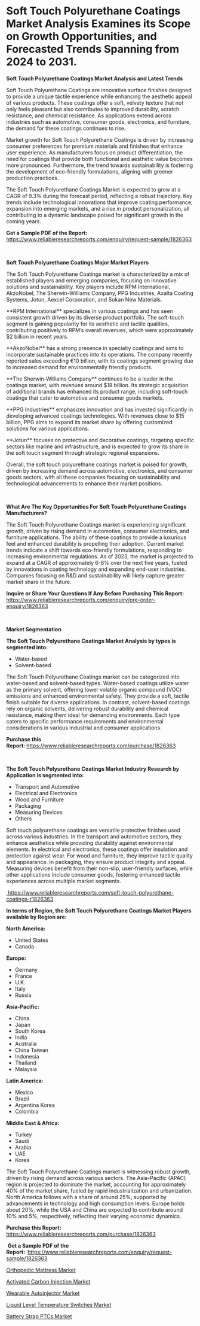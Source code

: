 <p><h1>Soft Touch Polyurethane Coatings Market Analysis Examines its Scope on Growth Opportunities, and Forecasted Trends Spanning from 2024 to 2031.</h1></p><p><strong>Soft Touch Polyurethane Coatings Market Analysis and Latest Trends</strong></p>
<p><p>Soft Touch Polyurethane Coatings are innovative surface finishes designed to provide a unique tactile experience while enhancing the aesthetic appeal of various products. These coatings offer a soft, velvety texture that not only feels pleasant but also contributes to improved durability, scratch resistance, and chemical resistance. As applications extend across industries such as automotive, consumer goods, electronics, and furniture, the demand for these coatings continues to rise.</p><p>Market growth for Soft Touch Polyurethane Coatings is driven by increasing consumer preferences for premium materials and finishes that enhance user experience. As manufacturers focus on product differentiation, the need for coatings that provide both functional and aesthetic value becomes more pronounced. Furthermore, the trend towards sustainability is fostering the development of eco-friendly formulations, aligning with greener production practices.</p><p>The Soft Touch Polyurethane Coatings Market is expected to grow at a CAGR of 9.3% during the forecast period, reflecting a robust trajectory. Key trends include technological innovations that improve coating performance, expansion into emerging markets, and a rise in product personalization, all contributing to a dynamic landscape poised for significant growth in the coming years.</p></p>
<p><strong>Get a Sample PDF of the Report:&nbsp;</strong> <a href="https://www.reliableresearchreports.com/enquiry/request-sample/1826363?utm_campaign=28&utm_medium=2&utm_source=Github&utm_content=ia&utm_term=10112024&utm_id=soft-touch-polyurethane-coatings">https://www.reliableresearchreports.com/enquiry/request-sample/1826363</a></p>
<p>&nbsp;</p>
<p><strong>Soft Touch Polyurethane Coatings Major Market Players</strong></p>
<p><p>The Soft Touch Polyurethane Coatings market is characterized by a mix of established players and emerging companies, focusing on innovative solutions and sustainability. Key players include RPM International, AkzoNobel, The Sherwin-Williams Company, PPG Industries, Axalta Coating Systems, Jotun, Aexcel Corporation, and Sokan New Materials.</p><p>**RPM International** specializes in various coatings and has seen consistent growth driven by its diverse product portfolio. The soft-touch segment is gaining popularity for its aesthetic and tactile qualities, contributing positively to RPM’s overall revenues, which were approximately $2 billion in recent years.</p><p>**AkzoNobel** has a strong presence in specialty coatings and aims to incorporate sustainable practices into its operations. The company recently reported sales exceeding €10 billion, with its coatings segment growing due to increased demand for environmentally friendly products.</p><p>**The Sherwin-Williams Company** continues to be a leader in the coatings market, with revenues around $18 billion. Its strategic acquisition of additional brands has enhanced its product range, including soft-touch coatings that cater to automotive and consumer goods markets.</p><p>**PPG Industries** emphasizes innovation and has invested significantly in developing advanced coatings technologies. With revenues close to $15 billion, PPG aims to expand its market share by offering customized solutions for various applications.</p><p>**Jotun** focuses on protective and decorative coatings, targeting specific sectors like marine and infrastructure, and is expected to grow its share in the soft touch segment through strategic regional expansions.</p><p>Overall, the soft touch polyurethane coatings market is poised for growth, driven by increasing demand across automotive, electronics, and consumer goods sectors, with all these companies focusing on sustainability and technological advancements to enhance their market positions.</p></p>
<p>&nbsp;</p>
<p><strong>What Are The Key Opportunities For Soft Touch Polyurethane Coatings Manufacturers?</strong></p>
<p><p>The Soft Touch Polyurethane Coatings market is experiencing significant growth, driven by rising demand in automotive, consumer electronics, and furniture applications. The ability of these coatings to provide a luxurious feel and enhanced durability is propelling their adoption. Current market trends indicate a shift towards eco-friendly formulations, responding to increasing environmental regulations. As of 2023, the market is projected to expand at a CAGR of approximately 6-8% over the next five years, fueled by innovations in coating technology and expanding end-user industries. Companies focusing on R&D and sustainability will likely capture greater market share in the future.</p></p>
<p><strong>Inquire or Share Your Questions If Any Before Purchasing This Report:</strong> <a href="https://www.reliableresearchreports.com/enquiry/pre-order-enquiry/1826363?utm_campaign=28&utm_medium=2&utm_source=Github&utm_content=ia&utm_term=10112024&utm_id=soft-touch-polyurethane-coatings">https://www.reliableresearchreports.com/enquiry/pre-order-enquiry/1826363</a></p>
<p>&nbsp;</p>
<p><strong>Market Segmentation</strong></p>
<p><strong>The Soft Touch Polyurethane Coatings Market Analysis by types is segmented into:</strong></p>
<p><ul><li>Water-based</li><li>Solvent-based</li></ul></p>
<p><p>The Soft Touch Polyurethane Coatings market can be categorized into water-based and solvent-based types. Water-based coatings utilize water as the primary solvent, offering lower volatile organic compound (VOC) emissions and enhanced environmental safety. They provide a soft, tactile finish suitable for diverse applications. In contrast, solvent-based coatings rely on organic solvents, delivering robust durability and chemical resistance, making them ideal for demanding environments. Each type caters to specific performance requirements and environmental considerations in various industrial and consumer applications.</p></p>
<p><strong>Purchase this Report:&nbsp;</strong><a href="https://www.reliableresearchreports.com/purchase/1826363?utm_campaign=28&utm_medium=2&utm_source=Github&utm_content=ia&utm_term=10112024&utm_id=soft-touch-polyurethane-coatings">https://www.reliableresearchreports.com/purchase/1826363</a></p>
<p>&nbsp;</p>
<p><strong>The Soft Touch Polyurethane Coatings Market Industry Research by Application is segmented into:</strong></p>
<p><ul><li>Transport and Automotive</li><li>Electrical and Electronics</li><li>Wood and Furniture</li><li>Packaging</li><li>Measuring Devices</li><li>Others</li></ul></p>
<p><p>Soft touch polyurethane coatings are versatile protective finishes used across various industries. In the transport and automotive sectors, they enhance aesthetics while providing durability against environmental elements. In electrical and electronics, these coatings offer insulation and protection against wear. For wood and furniture, they improve tactile quality and appearance. In packaging, they ensure product integrity and appeal. Measuring devices benefit from their non-slip, user-friendly surfaces, while other applications include consumer goods, fostering enhanced tactile experiences across multiple market segments.</p></p>
<p><a href="https://www.reliableresearchreports.com/soft-touch-polyurethane-coatings-r1826363?utm_campaign=28&utm_medium=2&utm_source=Github&utm_content=ia&utm_term=10112024&utm_id=soft-touch-polyurethane-coatings">&nbsp;https://www.reliableresearchreports.com/soft-touch-polyurethane-coatings-r1826363</a></p>
<p><strong>In terms of Region, the Soft Touch Polyurethane Coatings Market Players available by Region are:</strong></p>
<p>
    <p> <strong> North America: </strong>
        <ul>
            <li>United States</li>
            <li>Canada</li>
        </ul>
        </p> 
    <p> <strong> Europe: </strong>
        <ul>
            <li>Germany</li>
            <li>France</li>
            <li>U.K.</li>
            <li>Italy</li>
            <li>Russia</li>
        </ul>
        </p> 
    <p> <strong> Asia-Pacific: </strong>
        <ul>
            <li>China</li>
            <li>Japan</li>
            <li>South Korea</li>
            <li>India</li>
            <li>Australia</li>
            <li>China Taiwan</li>
            <li>Indonesia</li>
            <li>Thailand</li>
            <li>Malaysia</li>
        </ul>
        </p> 
    <p> <strong> Latin America: </strong>
        <ul>
            <li>Mexico</li>
            <li>Brazil</li>
            <li>Argentina Korea</li>
            <li>Colombia</li>
        </ul>
        </p> 
    <p> <strong> Middle East & Africa: </strong>
        <ul>
            <li>Turkey</li>
            <li>Saudi</li>
            <li>Arabia</li>
            <li>UAE</li>
            <li>Korea</li>
        </ul>
    </p>
    </p>
<p><p>The Soft Touch Polyurethane Coatings market is witnessing robust growth, driven by rising demand across various sectors. The Asia-Pacific (APAC) region is projected to dominate the market, accounting for approximately 40% of the market share, fueled by rapid industrialization and urbanization. North America follows with a share of around 25%, supported by advancements in technology and high consumption levels. Europe holds about 20%, while the USA and China are expected to contribute around 10% and 5%, respectively, reflecting their varying economic dynamics.</p></p>
<p><strong>Purchase this Report: </strong><a href="https://www.reliableresearchreports.com/purchase/1826363?utm_campaign=28&utm_medium=2&utm_source=Github&utm_content=ia&utm_term=10112024&utm_id=soft-touch-polyurethane-coatings">https://www.reliableresearchreports.com/purchase/1826363</a></p>
<p>&nbsp;<strong>Get a Sample PDF of the Report:&nbsp;&nbsp;</strong><a href="https://www.reliableresearchreports.com/enquiry/request-sample/1826363?utm_campaign=28&utm_medium=2&utm_source=Github&utm_content=ia&utm_term=10112024&utm_id=soft-touch-polyurethane-coatings">https://www.reliableresearchreports.com/enquiry/request-sample/1826363</a></p>
<p><strong></strong></p>
<p><p><a href="https://issuu.com/reportprime-2/docs/orthopedic-mattress-market-size-203_a9a54b85fb9cfa?utm_campaign=28&utm_medium=2&utm_source=Github&utm_content=ia&utm_term=10112024&utm_id=soft-touch-polyurethane-coatings">Orthopedic Mattress Market</a></p><p><a href="https://github.com/LilianFaulkner65/Market-Research-Report-List-1/blob/main/activated-carbon-injection-market.md?utm_campaign=28&utm_medium=2&utm_source=Github&utm_content=ia&utm_term=10112024&utm_id=soft-touch-polyurethane-coatings">Activated Carbon Injection Market</a></p><p><a href="https://issuu.com/reportprime-2/docs/wearable-autoinjector-market-size-2_3917ddcb65a7a4?utm_campaign=28&utm_medium=2&utm_source=Github&utm_content=ia&utm_term=10112024&utm_id=soft-touch-polyurethane-coatings">Wearable Autoinjector Market</a></p><p><a href="https://www.linkedin.com/pulse/global-liquid-level-temperature-switches-market-trends-analysis-opi5e?utm_campaign=28&utm_medium=2&utm_source=Github&utm_content=ia&utm_term=10112024&utm_id=soft-touch-polyurethane-coatings">Liquid Level Temperature Switches Market</a></p><p><a href="https://www.linkedin.com/pulse/emerging-technologies-reshaping-battery-strap-ptcs-market-vycge?utm_campaign=28&utm_medium=2&utm_source=Github&utm_content=ia&utm_term=10112024&utm_id=soft-touch-polyurethane-coatings">Battery Strap PTCs Market</a></p></p>